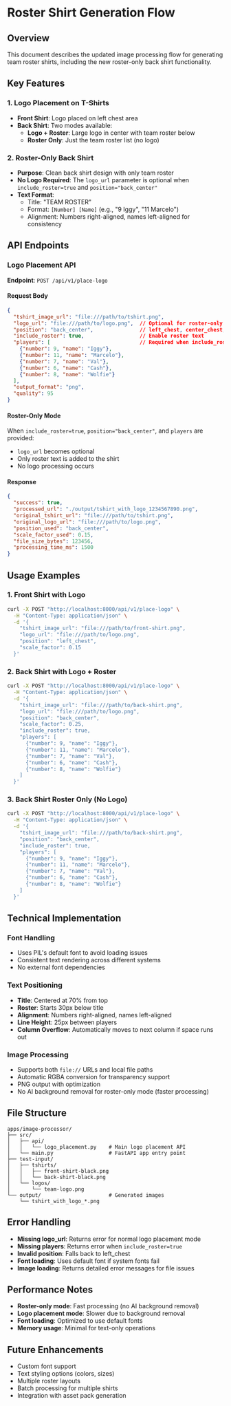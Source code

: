 # Roster Shirt Generation Flow

## Overview
This document describes the updated image processing flow for generating team roster shirts, including the new roster-only back shirt functionality.

## Key Features

### 1. Logo Placement on T-Shirts
- **Front Shirt**: Logo placed on left chest area
- **Back Shirt**: Two modes available:
  - **Logo + Roster**: Large logo in center with team roster below
  - **Roster Only**: Just the team roster list (no logo)

### 2. Roster-Only Back Shirt
- **Purpose**: Clean back shirt design with only team roster
- **No Logo Required**: The `logo_url` parameter is optional when `include_roster=true` and `position="back_center"`
- **Text Format**: 
  - Title: "TEAM ROSTER"
  - Format: `[Number] [Name]` (e.g., "9 Iggy", "11 Marcelo")
  - Alignment: Numbers right-aligned, names left-aligned for consistency

## API Endpoints

### Logo Placement API
**Endpoint**: `POST /api/v1/place-logo`

#### Request Body
```json
{
  "tshirt_image_url": "file:///path/to/tshirt.png",
  "logo_url": "file:///path/to/logo.png",  // Optional for roster-only mode
  "position": "back_center",               // left_chest, center_chest, back_center
  "include_roster": true,                  // Enable roster text
  "players": [                             // Required when include_roster=true
    {"number": 9, "name": "Iggy"},
    {"number": 11, "name": "Marcelo"},
    {"number": 7, "name": "Val"},
    {"number": 6, "name": "Cash"},
    {"number": 8, "name": "Wolfie"}
  ],
  "output_format": "png",
  "quality": 95
}
```

#### Roster-Only Mode
When `include_roster=true`, `position="back_center"`, and `players` are provided:
- `logo_url` becomes optional
- Only roster text is added to the shirt
- No logo processing occurs

#### Response
```json
{
  "success": true,
  "processed_url": "./output/tshirt_with_logo_1234567890.png",
  "original_tshirt_url": "file:///path/to/tshirt.png",
  "original_logo_url": "file:///path/to/logo.png",
  "position_used": "back_center",
  "scale_factor_used": 0.15,
  "file_size_bytes": 123456,
  "processing_time_ms": 1500
}
```

## Usage Examples

### 1. Front Shirt with Logo
```bash
curl -X POST "http://localhost:8000/api/v1/place-logo" \
  -H "Content-Type: application/json" \
  -d '{
    "tshirt_image_url": "file:///path/to/front-shirt.png",
    "logo_url": "file:///path/to/logo.png",
    "position": "left_chest",
    "scale_factor": 0.15
  }'
```

### 2. Back Shirt with Logo + Roster
```bash
curl -X POST "http://localhost:8000/api/v1/place-logo" \
  -H "Content-Type: application/json" \
  -d '{
    "tshirt_image_url": "file:///path/to/back-shirt.png",
    "logo_url": "file:///path/to/logo.png",
    "position": "back_center",
    "scale_factor": 0.25,
    "include_roster": true,
    "players": [
      {"number": 9, "name": "Iggy"},
      {"number": 11, "name": "Marcelo"},
      {"number": 7, "name": "Val"},
      {"number": 6, "name": "Cash"},
      {"number": 8, "name": "Wolfie"}
    ]
  }'
```

### 3. Back Shirt Roster Only (No Logo)
```bash
curl -X POST "http://localhost:8000/api/v1/place-logo" \
  -H "Content-Type: application/json" \
  -d '{
    "tshirt_image_url": "file:///path/to/back-shirt.png",
    "position": "back_center",
    "include_roster": true,
    "players": [
      {"number": 9, "name": "Iggy"},
      {"number": 11, "name": "Marcelo"},
      {"number": 7, "name": "Val"},
      {"number": 6, "name": "Cash"},
      {"number": 8, "name": "Wolfie"}
    ]
  }'
```

## Technical Implementation

### Font Handling
- Uses PIL's default font to avoid loading issues
- Consistent text rendering across different systems
- No external font dependencies

### Text Positioning
- **Title**: Centered at 70% from top
- **Roster**: Starts 30px below title
- **Alignment**: Numbers right-aligned, names left-aligned
- **Line Height**: 25px between players
- **Column Overflow**: Automatically moves to next column if space runs out

### Image Processing
- Supports both `file://` URLs and local file paths
- Automatic RGBA conversion for transparency support
- PNG output with optimization
- No AI background removal for roster-only mode (faster processing)

## File Structure
```
apps/image-processor/
├── src/
│   ├── api/
│   │   └── logo_placement.py    # Main logo placement API
│   └── main.py                  # FastAPI app entry point
├── test-input/
│   ├── tshirts/
│   │   ├── front-shirt-black.png
│   │   └── back-shirt-black.png
│   └── logos/
│       └── team-logo.png
└── output/                      # Generated images
    └── tshirt_with_logo_*.png
```

## Error Handling
- **Missing logo_url**: Returns error for normal logo placement mode
- **Missing players**: Returns error when `include_roster=true`
- **Invalid position**: Falls back to left_chest
- **Font loading**: Uses default font if system fonts fail
- **Image loading**: Returns detailed error messages for file issues

## Performance Notes
- **Roster-only mode**: Fast processing (no AI background removal)
- **Logo placement mode**: Slower due to background removal
- **Font loading**: Optimized to use default fonts
- **Memory usage**: Minimal for text-only operations

## Future Enhancements
- Custom font support
- Text styling options (colors, sizes)
- Multiple roster layouts
- Batch processing for multiple shirts
- Integration with asset pack generation
